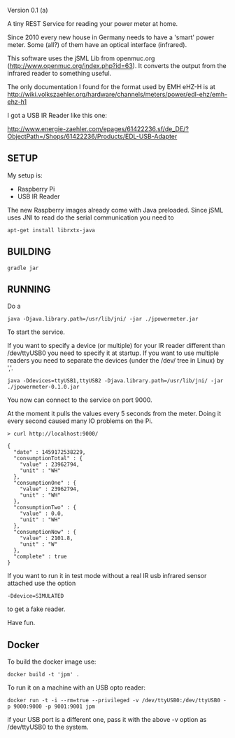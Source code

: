 Version 0.1 (a)

A tiny REST Service for reading your power meter at home.

Since 2010 every new house in Germany needs to have a 'smart' power meter. Some (all?) of them have an optical
interface (infrared).

This software uses the jSML Lib from openmuc.org (http://www.openmuc.org/index.php?id=63). It converts the output
from the infrared reader to something useful.

The only documentation I found for the  format used by EMH eHZ-H  is at
http://wiki.volkszaehler.org/hardware/channels/meters/power/edl-ehz/emh-ehz-h1

I got a USB IR Reader like this one:

http://www.energie-zaehler.com/epages/61422236.sf/de_DE/?ObjectPath=/Shops/61422236/Products/EDL-USB-Adapter


SETUP
-----

My setup is:
- Raspberry Pi
- USB IR Reader

The new Raspberry images already come with Java preloaded. Since jSML uses JNI to read do the serial communication
you need to

```
apt-get install librxtx-java
```

BUILDING
--------

```
gradle jar
```

RUNNING
-------

Do a

```
java -Djava.library.path=/usr/lib/jni/ -jar ./jpowermeter.jar
```

To start the service.

If you want to specify a device (or multiple) for your IR reader different than /dev/ttyUSB0 you need to specify it at startup.
If you want to use multiple readers you need to separate the devices (under the /dev/ tree in Linux) by ','. 

```
java -Ddevices=ttyUSB1,ttyUSB2 -Djava.library.path=/usr/lib/jni/ -jar ./jpowermeter-0.1.0.jar  
```

You now can connect to the service on port 9000.

At the moment it pulls the values every 5 seconds from the meter. Doing it every second caused many IO problems on the
Pi.

```
> curl http://localhost:9000/

{
  "date" : 1459172538229,
  "consumptionTotal" : {
    "value" : 23962794,
    "unit" : "WH"
  },
  "consumptionOne" : {
    "value" : 23962794,
    "unit" : "WH"
  },
  "consumptionTwo" : {
    "value" : 0.0,
    "unit" : "WH"
  },
  "consumptionNow" : {
    "value" : 2101.8,
    "unit" : "W"
  },
  "complete" : true
}

```

If you want to run it in test mode without a real IR usb infrared sensor attached use the option
```
-Ddevice=SIMULATED
```

to get a fake reader.

Have fun.

Docker
------

To build the docker image use:

```
docker build -t 'jpm' .
```

To run it on a machine with an USB opto reader:

```
docker run -t -i --rm=true --privileged -v /dev/ttyUSB0:/dev/ttyUSB0 -p 9000:9000 -p 9001:9001 jpm
```

if your USB port is a different one, pass it with the above -v option as /dev/ttyUSB0 to the system.

